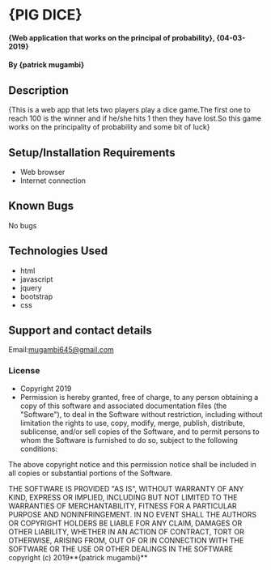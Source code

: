 # {PIG DICE}
#### {Web application that works on the principal of probability}, {04-03-2019}
#### By **{patrick mugambi}**
## Description
{This is a web app that lets two players play a dice game.The first one to reach 100 is the winner and if he/she hits 1 then they have lost.So this game works on the principality of probability and some bit of luck}
## Setup/Installation Requirements
* Web browser
* Internet connection

## Known Bugs
No bugs
## Technologies Used
* html
* javascript
* jquery
* bootstrap
* css

## Support and contact details
Email:mugambi645@gmail.com
### License
* Copyright 2019 <patrick mugambi>
* Permission is hereby granted, free of charge, to any person obtaining a copy of this software and associated documentation files (the "Software"), to deal in the Software without restriction, including without limitation the rights to use, copy, modify, merge, publish, distribute, sublicense, and/or sell copies of the Software, and to permit persons to whom the Software is furnished to do so, subject to the following conditions:

The above copyright notice and this permission notice shall be included in all copies or substantial portions of the Software.

THE SOFTWARE IS PROVIDED "AS IS", WITHOUT WARRANTY OF ANY KIND, EXPRESS OR IMPLIED, INCLUDING BUT NOT LIMITED TO THE WARRANTIES OF MERCHANTABILITY, FITNESS FOR A PARTICULAR PURPOSE AND NONINFRINGEMENT. IN NO EVENT SHALL THE AUTHORS OR COPYRIGHT HOLDERS BE LIABLE FOR ANY CLAIM, DAMAGES OR OTHER LIABILITY, WHETHER IN AN ACTION OF CONTRACT, TORT OR OTHERWISE, ARISING FROM, OUT OF OR IN CONNECTION WITH THE SOFTWARE OR THE USE OR OTHER DEALINGS IN THE SOFTWARE copyright (c) 2019**{patrick mugambi}**
